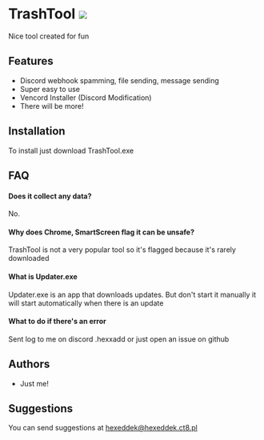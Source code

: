 # TrashTool ![](https://hexedd.ct8.pl//images/iconithink.png)
Nice tool created for fun
## Features

- Discord webhook spamming, file sending, message sending
- Super easy to use
- Vencord Installer (Discord Modification)
- There will be more!


## Installation
To install just download TrashTool.exe
## FAQ

#### Does it collect any data?

No.

#### Why does Chrome, SmartScreen flag it can be unsafe?

TrashTool is not a very popular tool so it's flagged because it's rarely downloaded

#### What is Updater.exe

Updater.exe is an app that downloads updates. But don't start it manually it will start automatically when there is an update

#### What to do if there's an error

Sent log to me on discord .hexxadd or just open an issue on github
## Authors

- Just me!


## Suggestions

You can send suggestions at hexeddek@hexeddek.ct8.pl
